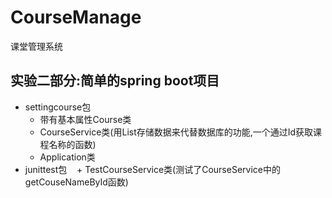 # CourseManage
课堂管理系统

## 实验二部分:简单的spring boot项目
+ settingcourse包
    + 带有基本属性Course类
    + CourseService类(用List存储数据来代替数据库的功能,一个通过Id获取课程名称的函数)
    + Application类
+ junittest包
    + TestCourseService类(测试了CourseService中的getCouseNameById函数)
